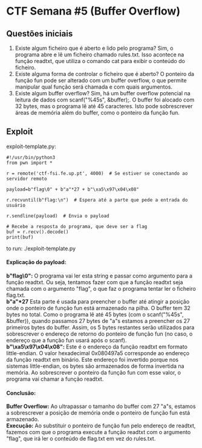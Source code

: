 # CTF Semana #5 (Buffer Overflow)

## Questões iniciais
1. Existe algum ficheiro que é aberto e lido pelo programa?
Sim, o programa abre e lê um ficheiro chamado rules.txt. Isso acontece na função readtxt, que utiliza o comando cat para exibir o conteúdo do ficheiro.
2. Existe alguma forma de controlar o ficheiro que é aberto?
O ponteiro da função fun pode ser alterado com um buffer overflow, o que permite manipular qual função será chamada e com quais argumentos.
3. Existe algum buffer overflow?
Sim, há um buffer overflow potencial na leitura de dados com scanf("%45s", &buffer);.
O buffer foi alocado com 32 bytes, mas o programa lê até 45 caracteres. Isto pode sobrescrever áreas de memória além do buffer, como o ponteiro da função fun.

## Exploit

exploit-template.py:
```
#!/usr/bin/python3
from pwn import *

r = remote('ctf-fsi.fe.up.pt', 4000)  # Se estiver se conectando ao servidor remoto

payload=b"flag\0" + b"a"*27 + b"\xa5\x97\x04\x08"

r.recvuntil(b"flag:\n")  # Espera até a parte que pede a entrada do usuário

r.sendline(payload)  # Envia o payload

# Recebe a resposta do programa, que deve ser a flag
buf = r.recv().decode()
print(buf)
```
to run: ./exploit-template.py

#### Explicação do payload:
**b"flag\0":** O programa vai ler esta string e passar como argumento para a função readtxt. Ou seja, tentamos fazer com que a função readtxt seja chamada com o argumento "flag", o que faz o programa tentar ler o ficheiro flag.txt. <br>
__b"a"*27__ Esta parte é usada para preencher o buffer até atingir a posição onde o ponteiro de função fun está armazenado na pilha. O buffer tem 32 bytes no total. Como o programa lê até 45 bytes (com o scanf("%45s", &buffer)), quando passamos 27 bytes de "a"s estamos a preencher os 27 primeiros bytes do buffer. Assim, os 5 bytes restantes serão utilizados para sobrescrever o endereço de retorno do ponteiro de função fun (no caso, o endereço que a função fun usará após o scanf). <br>
**b"\xa5\x97\x04\x08":** Este é o endereço da função readtxt em formato little-endian. O valor hexadecimal 0x080497a5 corresponde ao endereço da função readtxt em binário. Este endereço foi invertido porque nos sistemas little-endian, os bytes são armazenados de forma invertida na memória. Ao sobrescrever o ponteiro da função fun com esse valor, o programa vai chamar a função readtxt.<br>

#### Conclusão:
**Buffer Overflow:** Ao ultrapassar o tamanho do buffer com 27 "a"s, estamos a sobrescrever a posição de memória onde o ponteiro de função fun está armazenado.<br>
**Execução:** Ao substituir o ponteiro de função fun pelo endereço de readtxt, fazemos com que o programa execute a função readtxt com o argumento "flag", que irá ler o conteúdo de flag.txt em vez do rules.txt.